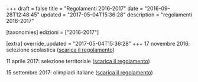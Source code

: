 +++
draft = false
title = "Regolamenti 2016-2017"
date = "2016-09-28T12:48:45"
updated = "2017-05-04T15:36:28"
description = "regolamenti 2016-2017"

[taxonomies]
edizioni = ["2016-2017"]

[extra]
override_updated = "2017-05-04T15:36:28"
+++
17 novembre 2016: selezione scolastica ([scarica il regolamento](/oldsite/120/OII-RegSelScolastica_2016.pdf))

11 aprile 2017: selezione territoriale ([scarica il regolamento](/oldsite/120/OII-RegSelTerritoriale_2017.pdf))

15 settembre 2017: olimpiadi italiane ([scarica il regolamento](/oldsite/120/OII-Regolamento_OII_2017.pdf))
